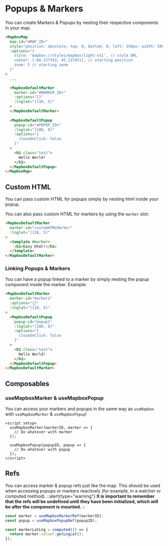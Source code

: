 # Popups & Markers

You can create Markers & Popups by nesting their respective components in your map.

```html
<MapboxMap
  map-id="<MAP_ID>"
  style="position: absolute; top: 0; bottom: 0; left: 250px; width: 500px;"
  :options="{
    style: 'mapbox://styles/mapbox/light-v11', // style URL
    center: [-68.137343, 45.137451], // starting position
    zoom: 5 // starting zoom
  }"
>
  ...

  <MapboxDefaultMarker 
    marker-id="<MARKER_ID>"
    :options="{}"
    :lnglat="[110, 5]"
  >
  </MapboxDefaultMarker>
  
  <MapboxDefaultPopup
    popup-id="<POPUP_ID>"
    :lnglat="[100, 0]"
    :options="{
      closeOnClick: false
    }"
  >
    <h1 class="test">
      Hello World!
    </h1>
  </MapboxDefaultPopup>
</MapboxMap>
```

## Custom HTML

You can pass custom HTML for popups simply by nesting html inside your popup.

You can also pass custom HTML for markers by using the `marker` slot:

```html
<MapboxDefaultMarker
  marker-id="customHTMLMarker"
  :lnglat="[110, 5]"
>
  <template #marker>
    <h1>Easy Html!</h1>
  </template>
</MapboxDefaultMarker>
```

### Linking Popups & Markers
You can have a popup linked to a marker by simply nesting the popup component inside the marker.
Example:

```html
<MapboxDefaultMarker 
  marker-id="marker1"
  :options="{}"
  :lnglat="[110, 5]"
>
  <MapboxDefaultPopup
    popup-id="popup1"
    :lnglat="[100, 0]"
    :options="{
      closeOnClick: false
    }"
  >
    <h1 class="test">
      Hello World!
    </h1>
  </MapboxDefaultPopup>
</MapboxDefaultMarker>
```

## Composables

### useMapboxMarker & useMapboxPopup

You can access your markers and popups in the same way as `useMapbox` with `useMapboxMarker` & `useMapboxPopup`!

```vue
<script setup>
  useMapboxMarker(markerID, marker => {
    // Do whatever with marker
  });

  useMapboxPopup(popupID, popup => {
    // Do whatever with popup
  });
</script>
```

## Refs
You can access marker & popup refs just like the map. This should be used when accessing popups or markers reactively (for example, in a watcher or computed method).
::alert{type="warning"}
**It is important to remember that the refs will be undefined until they have been initialized, which will be after the component is mounted.**
::
```js
const marker = useMapboxMarkerRef(markerID);
const popup = useMapboxPopupRef(popupID);

const markerLatLng = computed(() => {
  return marker.value?.getLngLat();
});
```
